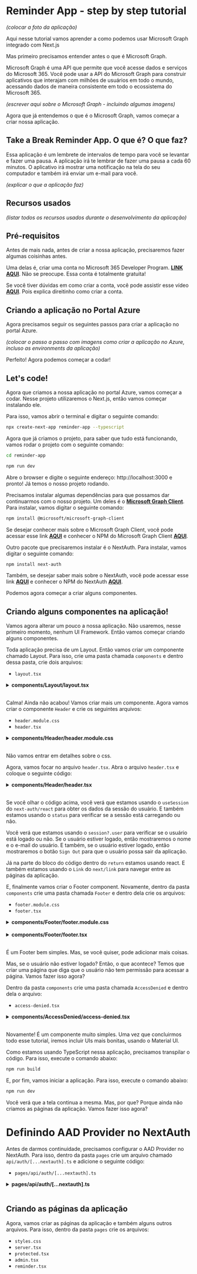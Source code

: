 # Reminder App - step by step tutorial

*(colocar a foto da aplicação)*

Aqui nesse tutorial vamos aprender a como podemos usar Microsoft Graph integrado com Next.js

Mas primeiro precisamos entender antes o que é Microsoft Graph.

Microsoft Graph é uma API que permite que você acesse dados e serviços do Microsoft 365. Você pode usar a API do Microsoft Graph para construir aplicativos que interajam com milhões de usuários em todo o mundo, acessando dados de maneira consistente em todo o ecossistema do Microsoft 365.

*(escrever aqui sobre o Microsoft Graph - incluindo algumas imagens)*

Agora que já entendemos o que é o Microsoft Graph, vamos começar a criar nossa aplicação.

## Take a Break Reminder App. O que é? O que faz?

Essa aplicação é um lembrete de intervalos de tempo para você se levantar e fazer uma pausa. A aplicação irá te lembrar de fazer uma pausa a cada 60 minutos. O aplicativo irá mostrar uma notificação na tela do seu computador e também irá enviar um e-mail para você. 

*(explicar o que a aplicação faz)*

## Recursos usados

*(listar todos os recursos usados durante o desenvolvimento da aplicação)*

## Pré-requisitos

Antes de mais nada, antes de criar a nossa aplicação, precisaremos fazer algumas coisinhas antes. 

Uma delas é, criar uma conta no Microsoft 365 Developer Program. **[LINK AQUI](https://developer.microsoft.com/en-us/microsoft-365/dev-program)**. Não se preocupe. Essa conta é totalmente gratuita!

Se você tiver dúvidas em como criar a conta, você pode assistir esse vídeo **[AQUI](https://www.youtube.com/watch?v=JvWLgirC8xs)**. Pois explica direitinho como criar a conta.

## Criando a aplicação no Portal Azure

Agora precisamos seguir os seguintes passos para criar a aplicação no portal Azure.

*(colocar o passo a passo com imagens como criar a aplicação no Azure, incluso as environments da aplicação)*

Perfeito! Agora podemos começar a codar!

## Let's code!

Agora que criamos a nossa aplicação no portal Azure, vamos começar a codar. Nesse projeto utilizaremos o Next.js, então vamos começar instalando ele.

Para isso, vamos abrir o terminal e digitar o seguinte comando:


```bash
npx create-next-app reminder-app --typescript
```

Agora que já criamos o projeto, para saber que tudo está funcionando, vamos rodar o projeto com o seguinte comando:

```bash
cd reminder-app
```

```bash
npm run dev
```

Abre o browser e digite o seguinte endereço: http://localhost:3000 e pronto! Já temos o nosso projeto rodando.

Precisamos instalar algumas dependências para que possamos dar continuarmos com o nosso projeto. Um deles é o **[Microsoft Graph Client](https://learn.microsoft.com/en-us/graph/sdks/create-client?tabs=Javascript)**. Para instalar, vamos digitar o seguinte comando:

```bash
npm install @microsoft/microsoft-graph-client
```  

Se desejar conhecer mais sobre o Microsoft Graph Client, você pode acessar esse link **[AQUI](https://docs.microsoft.com/en-us/graph/sdks/sdks-overview)** e conhecer o NPM do Microsoft Graph Client **[AQUI](https://www.npmjs.com/package/@microsoft/microsoft-graph-client)**.

Outro pacote que precisaremos instalar é o NextAuth. Para instalar, vamos digitar o seguinte comando:

```bash
npm install next-auth
```

Também, se desejar saber mais sobre o NextAuth, você pode acessar esse link **[AQUI](https://next-auth.js.org/)** e conhecer o NPM do NextAuth **[AQUI](https://www.npmjs.com/package/next-auth)**.

Podemos agora começar a criar alguns componentes. 

## Criando alguns componentes na aplicação!

Vamos agora alterar um pouco a nossa aplicação. Não usaremos, nesse primeiro momento, nenhum UI Framework. Então vamos começar criando alguns componentes.

Toda aplicação precisa de um Layout. Então vamos criar um componente chamado Layout. Para isso, crie uma pasta chamada `components` e dentro dessa pasta, crie dois arquivos:

* `layout.tsx`

<details><summary><b>components/Layout/layout.tsx</b></summary>
<br/>

```tsx
/**
 * file: components/Layout/layout.tsx
 * description: file responsible for the 'Layout' component
 * data: 10/26/2022
 * author: Glaucia Lemos <Twitter: @glaucia_lemos86>
 */

import Header from '../Header/header';
import Footer from '../Footer/footer';
import React, { ReactNode } from 'react';

interface LayoutProps {
  children: ReactNode;
}

export default function Layout({ children }: LayoutProps) {
  return (
    <>
      <Header />
      <main>{children}</main>
      <Footer />
    </>
  );
}
```
</details>
<br/>

Calma! Ainda não acabou! Vamos criar mais um componente. Agora vamos criar o componente `Header` e crie os seguintes arquivos:

* `header.module.css`
* `header.tsx`

<details><summary><b>components/Header/header.module.css</b></summary>
<br/>

```css
.signedInStatus {
  display: block;
  min-height: 4rem;
  width: 100%;
}

.loading,
.loaded {
  position: relative;
  top: 0;
  opacity: 1;
  overflow: hidden;
  border-radius: 0 0 0.6rem 0.6rem;
  padding: 0.6rem 1rem;
  margin: 0;
  background-color: rgba(0, 0, 0, 0.05);
  transition: all 0.2s ease-in;
}

.loading {
  top: -2rem;
  opacity: 0;
}

.signedInText,
.notSignedInText {
  position: absolute;
  padding-top: 0.8rem;
  left: 1rem;
  right: 6.5rem;
  white-space: nowrap;
  text-overflow: ellipsis;
  overflow: hidden;
  display: inherit;
  z-index: 1;
  line-height: 1.3rem;
}

.signedInText {
  padding-top: 0rem;
  left: 4.6rem;
}

.avatar {
  border-radius: 2rem;
  float: left;
  height: 2.8rem;
  width: 2.8rem;
  background-color: white;
  background-size: cover;
  background-repeat: no-repeat;
}

.button,
.buttonPrimary {
  float: right;
  margin-right: -0.4rem;
  font-weight: 500;
  border-radius: 0.3rem;
  cursor: pointer;
  font-size: 1rem;
  line-height: 1.4rem;
  padding: 0.7rem 0.8rem;
  position: relative;
  z-index: 10;
  background-color: transparent;
  color: #555;
}

.buttonPrimary {
  background-color: #346df1;
  border-color: #346df1;
  color: #fff;
  text-decoration: none;
  padding: 0.7rem 1.4rem;
}

.buttonPrimary:hover {
  box-shadow: inset 0 0 5rem rgba(0, 0, 0, 0.2);
}

.navItems {
  margin-bottom: 2rem;
  padding: 0;
  list-style: none;
}

.navItem {
  display: inline-block;
  margin-right: 1rem;
}
```
</details>
<br/>

Não vamos entrar em detalhes sobre o css.

Agora, vamos focar no arquivo `header.tsx`. Abra o arquivo `header.tsx` e coloque o seguinte código:

<details><summary><b>components/Header/header.tsx</b></summary>
<br/>

```tsx
/**
 * file: components/Header/header.tsx
 * description: file responsible for the 'Header' component
 * data: 10/26/2022
 * author: Glaucia Lemos <Twitter: @glaucia_lemos86>
 */

import Link from 'next/link';
import { signIn, signOut, useSession } from 'next-auth/react';
import styles from './header.module.css';

export default function Header() {
  const { data: session, status } = useSession();
  const loading = status === 'loading';

  return (
    <header>
      <noscript>
        <style>{`.nojs-show { opacity: 1; top: 0; }`}</style>
      </noscript>
      <div className={styles.signedInStatus}>
        <p
          className={`nojs-show ${
            !session && loading ? styles.loading : styles.loaded
          }`}
        >
          {!session && (
            <>
              <span className={styles.notSignedInText}>
                You are not signed in
              </span>
              <a
                href={`/api/auth/signin`}
                className={styles.buttonPrimary}
                onClick={(e) => {
                  e.preventDefault();
                  signIn();
                }}
              >
                Sign in
              </a>
            </>
          )}
          {session?.user && (
            <>
              {session.user.image && (
                <span
                  style={{ backgroundImage: `url('${session.user.image}')` }}
                  className={styles.avatar}
                ></span>
              )}
              <span className={styles.signedInText}>
                <small>Signed in as</small>
                <br />
                <strong>{session.user.email ?? session.user.name}</strong>
              </span>
              <a
                href={`/api/auth/signout`}
                className={styles.button}
                onClick={(e) => {
                  e.preventDefault();
                  signOut();
                }}
              >
                {' '}
                Sign Out
              </a>
            </>
          )}
        </p>
      </div>
      <nav>
        <ul className={styles.navItems}>
          <li className={styles.navItem}>
            <Link href='/'>Home</Link>
          </li>
          <li className={styles.navItem}>
            <Link href='/protected'>Protected</Link>
          </li>
          <li className={styles.navItem}>
            <Link href='/admin'>Admin</Link>
          </li>
          <li className={styles.navItem}>
            <Link href='/reminder'>Reminder</Link>
          </li>
        </ul>
      </nav>
    </header>
  );
}
```
</details>
<br/>

Se você olhar o código acima, você verá que estamos usando o `useSession` do `next-auth/react` para obter os dados da sessão do usuário. E também estamos usando o `status` para verificar se a sessão está carregando ou não. 

Você verá que estamos usando o `session?.user` para verificar se o usuário está logado ou não. Se o usuário estiver logado, então mostraremos o nome e o e-mail do usuário. E também, se o usuário estiver logado, então mostraremos o botão `Sign Out` para que o usuário possa sair da aplicação.

Já na parte do bloco do código dentro do `return` estamos usando react. E também estamos usando o `Link` do `next/link` para navegar entre as páginas da aplicação. 

E, finalmente vamos criar o Footer component. 
Novamente, dentro da pasta `components` crie uma pasta chamada `Footer` e dentro dela crie os arquivos:

- `footer.module.css`
- `footer.tsx`

<details><summary><b>components/Footer/footer.module.css</b></summary>
<br/>

```css
.footer {
  margin-top: 2rem;
}

.navItems {
  margin-bottom: 1rem;
  padding: 0;
  list-style: none;
}

.navItem {
  display: inline-block;
  margin-right: 1rem;
}
```

</details>
<br/>


<details><summary><b>components/Footer/footer.tsx</b></summary>
<br/>

```tsx
/**
 * file: components/Footer/footer.tsx
 * description: file responsible for the 'Footer' component
 * data: 10/26/2022
 * author: Glaucia Lemos <Twitter: @glaucia_lemos86>
 */

import Link from 'next/link';
import styles from '../Footer/footer.module.css';
import packageJSON from '../../package.json';

export default function Footer() {
  return (
    <footer className={styles.footer}>
      <hr />
      <ul className={styles.navItems}>
        <li className={styles.navItem}>
          <a href='https://twitter.com/glaucia_lemos86'>Twitter</a>
        </li>
        <li className={styles.navItem}>
          <em>next-auth@{packageJSON.dependencies['next-auth']}</em>
        </li>
      </ul>
    </footer>
  );
}
```

</details>
<br/>

É um Footer bem simples. Mas, se você quiser, pode adicionar mais coisas.

Mas, se o usuário não estiver logado? Então, o que acontece? Temos que criar uma página que diga que o usuário não tem permissão para acessar a página. Vamos fazer isso agora? 

Dentro da pasta `components` crie uma pasta chamada `AccessDenied` e dentro dela o arquivo:

- `access-denied.tsx`

<details><summary><b>components/AccessDenied/access-denied.tsx</b></summary>
<br/>

```tsx
/**
 * file: components/AccessDenied/access-denied.tsx
 * description: file responsible for the 'AccessDenied' component.
 * data: 10/26/2022
 * author: Glaucia Lemos <Twitter: @glaucia_lemos86>
 */

import { signIn } from 'next-auth/react';

export default function AccessDenied() {
  return (
    <>
      <h1>Access Denied</h1>
      <p>
        <a
          href='/api/auth/signin'
          onClick={(e) => {
            e.preventDefault();
            signIn();
          }}
        >
          You must be signed in to view this page
        </a>
      </p>
    </>
  );
}
```

</details>
<br/>

Novamente! É um componente muito simples. Uma vez que concluirmos todo esse tutorial, iremos incluir UIs mais bonitas, usando o Material UI.

Como estamos usando TypeScript nessa aplicação, precisamos transpilar o código. Para isso, execute o comando abaixo:

```bash
npm run build
```

E, por fim, vamos iniciar a aplicação. Para isso, execute o comando abaixo:

```bash
npm run dev
```

Você verá que a tela continua a mesma. Mas, por que? Porque ainda não criamos as páginas da aplicação. Vamos fazer isso agora?

# Definindo AAD Provider no NextAuth

Antes de darmos continuidade, precisamos configurar o AAD Provider no NextAuth. Para isso, dentro da pasta `pages` crie um arquivo chamado `api/auth/[...nextauth].ts` e adicione o seguinte código:

* `pages/api/auth/[...nextauth].ts`

<details><summary><b>pages/api/auth/[...nextauth].ts</b></summary>
<br/>

```tsx

```

</details>
<br/>



## Criando as páginas da aplicação

Agora, vamos criar as páginas da aplicação e também alguns outros arquivos. Para isso, dentro da pasta `pages` crie os arquivos:

- `styles.css`
- `server.tsx`
- `protected.tsx`
- `admin.tsx`
- `reminder.tsx`





